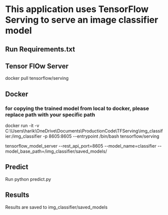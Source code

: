 # This application uses TensorFlow Serving to serve an image classifier model

## Run Requirements.txt

## Tensor FlOw Server

docker pull tensorflow/serving

## Docker 

### for copying the trained model from local to docker, please replace path with your specific path

docker run -it -v C:\Users\harik\OneDrive\Documents\ProductionCode\TFServing\img_classifier:/img_classifier -p 8605:8605 --entrypoint /bin/bash tensorflow/serving

tensorflow_model_server --rest_api_port=8605 --model_name=classifier --model_base_path=/img_classifier/saved_models/

## Predict 

Run python predict.py

## Results

Results are saved to img_classifier/saved_models

